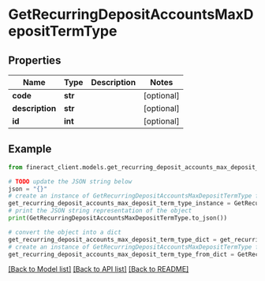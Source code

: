 # GetRecurringDepositAccountsMaxDepositTermType


## Properties

Name | Type | Description | Notes
------------ | ------------- | ------------- | -------------
**code** | **str** |  | [optional] 
**description** | **str** |  | [optional] 
**id** | **int** |  | [optional] 

## Example

```python
from fineract_client.models.get_recurring_deposit_accounts_max_deposit_term_type import GetRecurringDepositAccountsMaxDepositTermType

# TODO update the JSON string below
json = "{}"
# create an instance of GetRecurringDepositAccountsMaxDepositTermType from a JSON string
get_recurring_deposit_accounts_max_deposit_term_type_instance = GetRecurringDepositAccountsMaxDepositTermType.from_json(json)
# print the JSON string representation of the object
print(GetRecurringDepositAccountsMaxDepositTermType.to_json())

# convert the object into a dict
get_recurring_deposit_accounts_max_deposit_term_type_dict = get_recurring_deposit_accounts_max_deposit_term_type_instance.to_dict()
# create an instance of GetRecurringDepositAccountsMaxDepositTermType from a dict
get_recurring_deposit_accounts_max_deposit_term_type_from_dict = GetRecurringDepositAccountsMaxDepositTermType.from_dict(get_recurring_deposit_accounts_max_deposit_term_type_dict)
```
[[Back to Model list]](../README.md#documentation-for-models) [[Back to API list]](../README.md#documentation-for-api-endpoints) [[Back to README]](../README.md)


